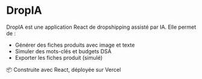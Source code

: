 # DropIA

DropIA est une application React de dropshipping assisté par IA. Elle permet de :

- Générer des fiches produits avec image et texte
- Simuler des mots-clés et budgets DSA
- Exporter les fiches produit (simulé)

📦 Construite avec React, déployée sur Vercel